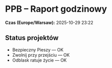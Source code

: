 # PPB – Raport godzinowy
**Czas (Europe/Warsaw):** 2025-10-29 23:22

## Status projektów
- Bezpieczny Pieszy — OK
- Zwolnij przy przejściu — OK
- Odblask ratuje życie — OK

